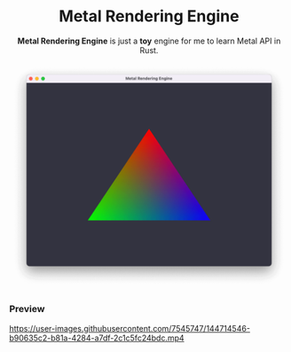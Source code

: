 <p align="center">
  <h1 align="center">
    Metal Rendering Engine
  </h1>
</p>

<p align="center"><strong>Metal Rendering Engine</strong> is just a <strong>toy</strong> engine for me to learn Metal API in Rust.</p>

<div align="center">
  <img alt="Obsidian serve" src="./.github/img/hello-triangle.png" >
</div>

### Preview
https://user-images.githubusercontent.com/7545747/144714546-b90635c2-b81a-4284-a7df-2c1c5fc24bdc.mp4

